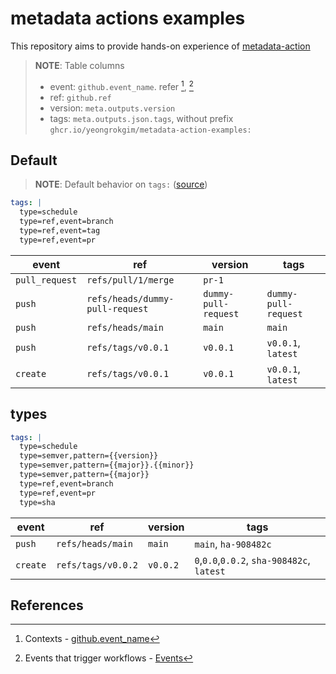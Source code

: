 # metadata actions examples

This repository aims to provide hands-on experience of [metadata-action](https://github.com/docker/metadata-action)

> **NOTE**: Table columns
>
> - event: `github.event_name`. refer [^1], [^2]
> - ref: `github.ref`
> - version: `meta.outputs.version`
> - tags: `meta.outputs.json.tags`, without prefix `ghcr.io/yeongrokgim/metadata-action-examples:`

## Default

> **NOTE**: Default behavior on `tags:` ([source](https://github.com/docker/metadata-action/blob/master/README.md?plain=1#L399))

```yaml
tags: |
  type=schedule
  type=ref,event=branch
  type=ref,event=tag
  type=ref,event=pr
```

| event          | ref                             | version              | tags                 |
| -------------- | ------------------------------- | -------------------- | -------------------- |
| `pull_request` | `refs/pull/1/merge`             | `pr-1`               |                      |
| `push`         | `refs/heads/dummy-pull-request` | `dummy-pull-request` | `dummy-pull-request` |
| `push`         | `refs/heads/main`               | `main`               | `main`               |
| `push`         | `refs/tags/v0.0.1`              | `v0.0.1`             | `v0.0.1`, `latest`   |
| `create`       | `refs/tags/v0.0.1`              | `v0.0.1`             | `v0.0.1`, `latest`   |

## types

```yaml
tags: |
  type=schedule
  type=semver,pattern={{version}}
  type=semver,pattern={{major}}.{{minor}}
  type=semver,pattern={{major}}
  type=ref,event=branch
  type=ref,event=pr
  type=sha
```

| event    | ref                | version  | tags                                       |
| -------- | ------------------ | -------- | ------------------------------------------ |
| `push`   | `refs/heads/main`  | `main`   | `main`, `ha-908482c`                       |
| `create` | `refs/tags/v0.0.2` | `v0.0.2` | `0`,`0.0`,`0.0.2`, `sha-908482c`, `latest` |

## References

[^1]: Contexts - [github.event_name](https://docs.github.com/en/actions/learn-github-actions/contexts#context-availability:~:text=webhook%20payload.-,github.event_name,-string)
[^2]: Events that trigger workflows - [Events](https://docs.github.com/en/actions/using-workflows/events-that-trigger-workflows)
